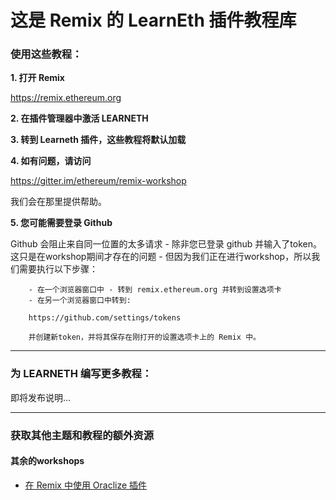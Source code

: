# 这是 Remix 的 LearnEth 插件教程库


### 使用这些教程：


**1. 打开 Remix**

https://remix.ethereum.org

**2. 在插件管理器中激活 LEARNETH**

**3. 转到 Learneth 插件，这些教程将默认加载**

**4. 如有问题，请访问**

https://gitter.im/ethereum/remix-workshop

我们会在那里提供帮助。


**5. 您可能需要登录 Github**

Github 会阻止来自同一位置的太多请求 - 除非您已登录 github 并输入了token。 这只是在workshop期间才存在的问题 - 但因为我们正在进行workshop，所以我们需要执行以下步骤：
```
    - 在一个浏览器窗口中 - 转到 remix.ethereum.org 并转到设置选项卡
    - 在另一个浏览器窗口中转到:
    
    https://github.com/settings/tokens 
    
    并创建新token，并将其保存在刚打开的设置选项卡上的 Remix 中。
```
---
### 为 LEARNETH 编写更多教程：
即将发布说明...

---

### 获取其他主题和教程的额外资源

#### 其余的workshops
- [在 Remix 中使用 Oraclize 插件](https://medium.com/coinmonks/using-apis-in-your-ethereum-smart-contract-with-oraclize-95656434292e)
